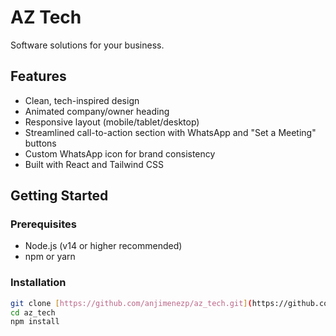 # AZ Tech

Software solutions for your business.

## Features

- Clean, tech-inspired design
- Animated company/owner heading
- Responsive layout (mobile/tablet/desktop)
- Streamlined call-to-action section with WhatsApp and "Set a Meeting" buttons
- Custom WhatsApp icon for brand consistency
- Built with React and Tailwind CSS

## Getting Started

### Prerequisites

- Node.js (v14 or higher recommended)
- npm or yarn

### Installation

```bash
git clone [https://github.com/anjimenezp/az_tech.git](https://github.com/anjimenezp/az_tech.git)
cd az_tech
npm install
